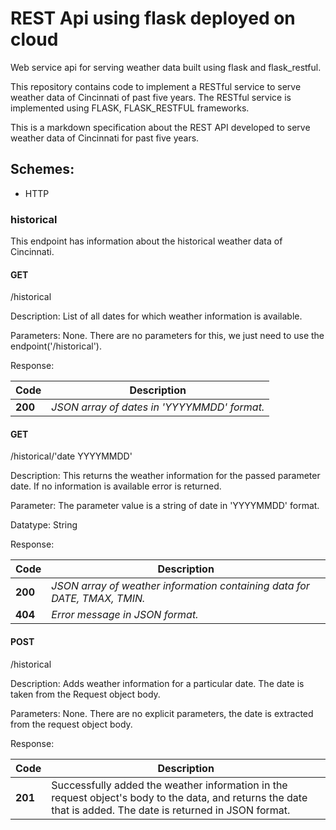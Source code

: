 # REST Api using flask deployed on cloud
Web service api for serving weather data built using flask and flask_restful.

This repository contains code to implement a RESTful service to serve weather data of Cincinnati of past five years. The RESTful service is implemented using FLASK, FLASK_RESTFUL frameworks.

This is a markdown specification about the REST API developed to serve weather data of Cincinnati for past five years.

## Schemes:

* HTTP

### historical
This endpoint has information about the historical weather data of Cincinnati.

#### GET
/historical 

Description: List of all dates for which weather information is available. 

Parameters: None. There are no parameters for this, we just need to use the endpoint('/historical').

Response: 

Code  | Description
----  | ---
**200** | *JSON array of dates in 'YYYYMMDD' format.*

#### GET
/historical/'date YYYYMMDD'

Description: This returns the weather information for the passed parameter date. If no information is available error is returned.

Parameter: The parameter value is a string of date in 'YYYYMMDD' format. 

Datatype: String
 
Response: 

Code  | Description
---   | ---
**200** | *JSON array of weather information containing data for DATE, TMAX, TMIN.*
**404** | *Error message in JSON format.*

#### POST
/historical

Description: Adds weather information for a particular date. The date is taken from the Request object body.

Parameters: None. There are no explicit parameters, the date is extracted from the request object body.

Response:

Code  | Description
--- | ---
**201** | Successfully added the weather information in the request object's body to the data, and returns the date that is added. The date is returned in JSON format.
